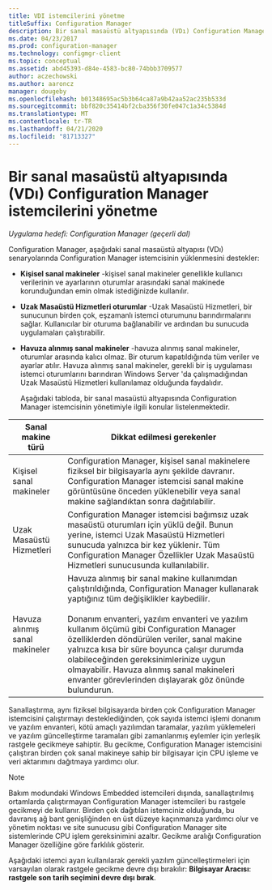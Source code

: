 ```yaml
---
title: VDI istemcilerini yönetme
titleSuffix: Configuration Manager
description: Bir sanal masaüstü altyapısında (VDı) Configuration Manager istemcilerini yönetin.
ms.date: 04/23/2017
ms.prod: configuration-manager
ms.technology: configmgr-client
ms.topic: conceptual
ms.assetid: abd45393-d84e-4583-bc80-74bbb3709577
author: aczechowski
ms.author: aaroncz
manager: dougeby
ms.openlocfilehash: b01348695ac5b3b64ca87a9b42aa52ac235b533d
ms.sourcegitcommit: bbf820c35414bf2cba356f30fe047c1a34c5384d
ms.translationtype: MT
ms.contentlocale: tr-TR
ms.lasthandoff: 04/21/2020
ms.locfileid: "81713327"
---
```

# <a name="manage-configuration-manager-clients-in-a-virtual-desktop-infrastructure-vdi"></a>Bir sanal masaüstü altyapısında (VDı) Configuration Manager istemcilerini yönetme

*Uygulama hedefi: Configuration Manager (geçerli dal)*

Configuration Manager, aşağıdaki sanal masaüstü altyapısı (VDı) senaryolarında Configuration Manager istemcisinin yüklenmesini destekler:  

- **Kişisel sanal makineler** -kişisel sanal makineler genellikle kullanıcı verilerinin ve ayarlarının oturumlar arasındaki sanal makinede korunduğundan emin olmak istediğinizde kullanılır.  

- **Uzak Masaüstü Hizmetleri oturumlar** -Uzak Masaüstü Hizmetleri, bir sunucunun birden çok, eşzamanlı istemci oturumunu barındırmalarını sağlar. Kullanıcılar bir oturuma bağlanabilir ve ardından bu sunucuda uygulamaları çalıştırabilir.  

- **Havuza alınmış sanal makineler** -havuza alınmış sanal makineler, oturumlar arasında kalıcı olmaz. Bir oturum kapatıldığında tüm veriler ve ayarlar atılır. Havuza alınmış sanal makineler, gerekli bir iş uygulaması istemci oturumlarını barındıran Windows Server 'da çalışmadığından Uzak Masaüstü Hizmetleri kullanılamaz olduğunda faydalıdır.  

  Aşağıdaki tabloda, bir sanal masaüstü altyapısında Configuration Manager istemcisinin yönetimiyle ilgili konular listelenmektedir.  

|Sanal makine türü|Dikkat edilmesi gerekenler|  
|--------------------------|--------------------|  
|Kişisel sanal makineler|Configuration Manager, kişisel sanal makinelere fiziksel bir bilgisayarla aynı şekilde davranır. Configuration Manager istemcisi sanal makine görüntüsüne önceden yüklenebilir veya sanal makine sağlandıktan sonra dağıtılabilir.|  
|Uzak Masaüstü Hizmetleri|Configuration Manager istemcisi bağımsız uzak masaüstü oturumları için yüklü değil. Bunun yerine, istemci Uzak Masaüstü Hizmetleri sunucuda yalnızca bir kez yüklenir. Tüm Configuration Manager Özellikler Uzak Masaüstü Hizmetleri sunucusunda kullanılabilir.|  
|Havuza alınmış sanal makineler|Havuza alınmış bir sanal makine kullanımdan çalıştırıldığında, Configuration Manager kullanarak yaptığınız tüm değişiklikler kaybedilir.<br /><br /> Donanım envanteri, yazılım envanteri ve yazılım kullanım ölçümü gibi Configuration Manager özelliklerden döndürülen veriler, sanal makine yalnızca kısa bir süre boyunca çalışır durumda olabileceğinden gereksinimlerinize uygun olmayabilir. Havuza alınmış sanal makineleri envanter görevlerinden dışlayarak göz önünde bulundurun.|  

 Sanallaştırma, aynı fiziksel bilgisayarda birden çok Configuration Manager istemcisini çalıştırmayı desteklediğinden, çok sayıda istemci işlemi donanım ve yazılım envanteri, kötü amaçlı yazılımdan taramalar, yazılım yüklemeleri ve yazılım güncelleştirme taramaları gibi zamanlanmış eylemler için yerleşik rastgele gecikmeye sahiptir. Bu gecikme, Configuration Manager istemcisini çalıştıran birden çok sanal makineye sahip bir bilgisayar için CPU işleme ve veri aktarımını dağıtmaya yardımcı olur.  

> [!NOTE]  
>  Bakım modundaki Windows Embedded istemcileri dışında, sanallaştırılmış ortamlarda çalıştırmayan Configuration Manager istemcileri bu rastgele gecikmeyi de kullanır. Birden çok dağıtılan istemciniz olduğunda, bu davranış ağ bant genişliğinden en üst düzeye kaçınmanıza yardımcı olur ve yönetim noktası ve site sunucusu gibi Configuration Manager site sistemlerinde CPU işlem gereksinimini azaltır. Gecikme aralığı Configuration Manager özelliğine göre farklılık gösterir.  
>   
>  Aşağıdaki istemci ayarı kullanılarak gerekli yazılım güncelleştirmeleri için varsayılan olarak rastgele gecikme devre dışı bırakılır: **Bilgisayar Aracısı**: **rastgele son tarih seçimini devre dışı bırak**.
